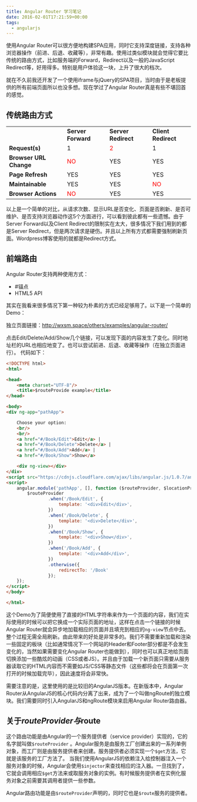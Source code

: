 ```yaml
---
title: Angular Router 学习笔记
date: 2016-02-01T17:21:59+00:00
tags:
  - angularjs
---
```


使用Angular Router可以很方便地构建SPA应用，同时它支持深度链接，支持各种浏览器操作（前进、后退、收藏等），非常有趣。使用过类似模块就会觉得它要比传统的路由方式，比如服务端的Forward，Redirect以及一般的JavaScript Redirect等，好用得多。特别是用户体验这一块，上升了很大的档次。

就在不久前我还开发了一个使用iframe与jQuery的SPA项目，当时由于是老板提供的所有前端页面所以也没多想。现在学过了Angular Router真是有些不堪回首的感觉。

<!-- more -->

## 传统路由方式

<div class="table-responsive">
  <table class="table table-bordered table-hover">
    <tr>
      <td>
      </td>
      <td>
         <strong>Server Forward</strong>
      </td>
      <td>
         <strong>Server Redirect</strong>
      </td>
      <td>
         <strong>Client Redirect</strong>
      </td>
    </tr>
    <tr>
      <td>
         <strong>Request(s) </strong>
      </td>
      <td>
         1
      </td>
      <td>
         <span style="color: #ff0000;">2</span>
      </td>
      <td>
         1
      </td>
    </tr>
    <tr>
      <td>
         <strong>Browser URL Change</strong>
      </td>
      <td>
         <span style="color: #ff0000;">NO</span>
      </td>
      <td>
         YES
      </td>
      <td>
         YES
      </td>
    </tr>
    <tr>
      <td>
         <strong>Page Refresh </strong>
      </td>
      <td>
         YES
      </td>
      <td>
         YES
      </td>
      <td>
         YES
      </td>
    </tr>
    <tr>
      <td>
         <strong>Maintainable</strong>
      </td>
      <td>
         YES
      </td>
      <td>
         YES
      </td>
      <td>
         <span style="color: #ff0000;">NO</span>
      </td>
    </tr>
    <tr>
      <td>
         <strong>Browser Actions</strong>
      </td>
      <td>
         <span style="color: #ff0000;">NO</span>
      </td>
      <td>
         YES
      </td>
      <td>
         YES
      </td>
    </tr>
  </table>
</div>

以上是一个简单的对比，从请求次数、显示URL是否变化、页面是否刷新、是否可维护、是否支持浏览器动作这5个方面进行，可以看到彼此都有一些遗憾。由于Server Forward以及Client Redirect的限制实在太大，很多情况下我们用到的都是Server Redirect，但是两次请求是硬伤。并且以上所有方式都需要强制刷新页面。Wordpress博客使用的就都是Redirect方式。

## 前端路由

Angular Router支持两种使用方式：

  * #锚点
  * HTML5 API

其实在我看来很多情况下第一种较为朴素的方式已经足够用了。以下是一个简单的Demo：



独立页面链接：<a href="http://wxsm.space/others/examples/angular-router/" target="_blank">http://wxsm.space/others/examples/angular-router/</a>

点击Edit/Delete/Add/Show几个链接，可以发现下面的内容发生了变化。同时地址栏的URL也相应地变了。也可以尝试前进、后退、收藏等操作（在独立页面进行）。 代码如下：

```html
<!DOCTYPE html>
<html>

<head>
    <meta charset="UTF-8"/>
    <title>$routeProvide example</title>
</head>

<body>
<div ng-app="pathApp">

    Choose your option:
    <br/>
    <br/>
    <a href="#/Book/Edit">Edit</a> |
    <a href="#/Book/Delete">Delete</a> |
    <a href="#/Book/Add">Add</a> |
    <a href="#/Book/Show">Show</a>

    <div ng-view></div>
</div>
<script src="https://cdnjs.cloudflare.com/ajax/libs/angular.js/1.0.7/angular.min.js"></script>
<script>
    angular.module('pathApp', [], function ($routeProvider, $locationProvider) {
        $routeProvider
                .when('/Book/Edit', {
                    template: '<div>Edit</div>',
                })
                .when('/Book/Delete', {
                    template: '<div>Delete</div>',
                })
                .when('/Book/Show', {
                    template: '<div>Show</div>',
                })
                .when('/Book/Add', {
                    template: '<div>Add</div>',
                })
                .otherwise({
                    redirectTo: '/Book'
                });
    });
</script>
</body>

</html>
```

这个Demo为了简便使用了直接的HTML字符串来作为一个页面的内容，我们在实际使用的时候可以把它换成一个实际页面的地址，这样在点击一个链接的时候Angular Router就会异步地加载相应的页面并且填充到相应的`ng-view`节点中去。整个过程无需全局刷新。由此带来的好处是非常多的。我们不需要重新加载和渲染一些固定的板块（比如通常情况下一个网站的Header和Footer部分都是不会发生变化的，当然如果需要变化Angular Router也能做到），同时也可以真正地给页面切换添加一些酷炫的动画（CSS或者JS）。并且由于加载一个新页面只需要从服务器读取它的HTML内容而不需要如JS/CSS等静态文件（这些都将会在页面第一次打开的时候加载完毕），因此速度将会非常快。

需要注意的是，这里使用的是比较旧的AngularJS版本。在新版本中，Angular Router从AngularJS的核心代码内分离了出来，成为了一个叫做ngRoute的独立模块。我们需要同时引入AngularJS和ngRoute模块来启用Angular Router路由器。

## 关于$routeProvider与$route

这个路由功能是由Angular的一个服务提供者（service provider）实现的，它的名字就叫做`$routeProvider` 。Angular服务是由服务工厂创建出来的一系列单例对象，而工厂则是由服务提供者来创建。服务提供者必须实现一个`$get`方法，它就是该服务的工厂方法了。 当我们使用AngularJS的依赖注入给控制器注入一个服务对象的时候，Angular会使用`$injector`来查找相应的注入器。一旦找到了，它就会调用相应`$get`方法来或取服务对象的实例。有时候服务提供者在实例化服务对象之前需要其调用者提供一些参数。

Angular路由功能是由`$routeProvider`声明的，同时它也是`$route`服务的提供者。
